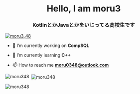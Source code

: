 <h1 align="center">Hello, I am moru3</h1>
<h3 align="center">KotlinとかJavaとかをいじってる高校生です</h3>

<p align="left"> <a href="https://twitter.com/moru3_48" target="blank"><img src="https://img.shields.io/twitter/follow/moru3_48?logo=twitter&style=for-the-badge" alt="moru3_48" /></a> </p>

- 🔭 I’m currently working on **CompSQL**

- 🌱 I’m currently learning **C++**

- 📫 How to reach me **moru0348@outlook.com**


<p><img align="left" src="https://github-readme-stats.vercel.app/api/top-langs?username=moru348&show_icons=true&locale=en&layout=compact" alt="moru348" /></p>

<p>&nbsp;<img align="center" src="https://github-readme-stats.vercel.app/api?username=moru348&show_icons=true&locale=en" alt="moru348" /></p>

<p><img align="center" src="https://github-readme-streak-stats.herokuapp.com/?user=moru348&" alt="moru348" /></p>

